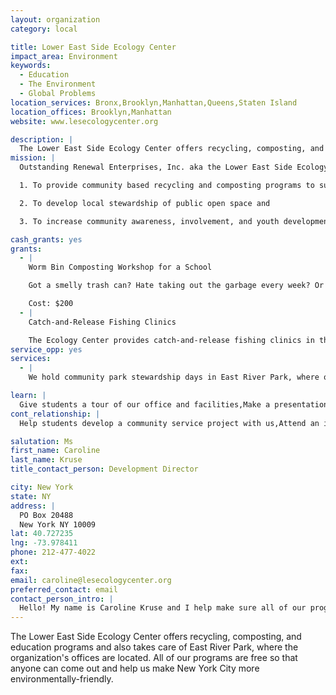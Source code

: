 ```yaml
---
layout: organization
category: local

title: Lower East Side Ecology Center
impact_area: Environment
keywords: 
  - Education
  - The Environment
  - Global Problems
location_services: Bronx,Brooklyn,Manhattan,Queens,Staten Island
location_offices: Brooklyn,Manhattan
website: www.lesecologycenter.org

description: |
  The Lower East Side Ecology Center offers recycling, composting, and education programs and also takes care of East River Park, where the organization's offices are located. All of our programs are free so that anyone can come out and help us make New York City more environmentally-friendly.
mission: |
  Outstanding Renewal Enterprises, Inc. aka the Lower East Side Ecology Center has had three main objectives since its inception in 1987: 

  1. To provide community based recycling and composting programs to supplement existing NYC curbside programs, 

  2. To develop local stewardship of public open space and 

  3. To increase community awareness, involvement, and youth development through environmental education programs. 

cash_grants: yes
grants: 
  - |
    Worm Bin Composting Workshop for a School

    Got a smelly trash can? Hate taking out the garbage every week? Or want to reduce the amount of trash you produce? Then indoor composting may be for you! Red wiggler worms rapidly eat kitchen scraps transforming all of this “waste” into a useful fertilizer, aka NYC Black Gold that can then be fed to hungry plants and trees! Learn how to set up and maintain a worm bin in your school classroom.

    Cost: $200
  - |
    Catch-and-Release Fishing Clinics

    The Ecology Center provides catch-and-release fishing clinics in the summer along the banks of the East River. Come and try your hand at fishing and learn about all the fish species swimming in our area. Fishing Supplies for one Fishing Clinic: $20
service_opp: yes
services: 
  - |
    We hold community park stewardship days in East River Park, where our offices are located. These days involve pulling out weeds and planting new plants, as well as spreading out compost and mulch. These are usually for older children.

learn: |
  Give students a tour of our office and facilities,Make a presentation about our organization,Speak over the phone about our work
cont_relationship: |
  Help students develop a community service project with us,Attend an in-school Check Award Assembly if we receive a grant,Educate the school by leading a workshop

salutation: Ms
first_name: Caroline
last_name: Kruse
title_contact_person: Development Director

city: New York
state: NY
address: |
  PO Box 20488  
  New York NY 10009
lat: 40.727235
lng: -73.978411
phone: 212-477-4022
ext: 
fax: 
email: caroline@lesecologycenter.org
preferred_contact: email
contact_person_intro: |
  Hello! My name is Caroline Kruse and I help make sure all of our programs are the best they possibly can be. I have been working at the Lower East Side Ecology Center since 2008 and I have a really fun job!  I get to go out and talk to lots of people about the Ecology Center and also make sure that people who want to participate in our programs can. The Ecology Center has worked with Common Cents in the past, and I am excited to work your guys!
---
```

The Lower East Side Ecology Center offers recycling, composting, and education programs and also takes care of East River Park, where the organization's offices are located. All of our programs are free so that anyone can come out and help us make New York City more environmentally-friendly.